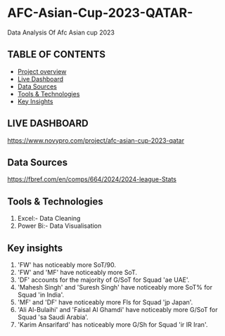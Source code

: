# AFC-Asian-Cup-2023-QATAR-
Data Analysis Of Afc Asian cup 2023
## TABLE OF CONTENTS
- [Project overview](#project-overview)
- [Live Dashboard](#live-dashboard)
- [Data Sources](#data-sources)
- [Tools & Technologies](#tools&technologies)
- [Key Insights](#key-insights)

## LIVE DASHBOARD
https://www.novypro.com/project/afc-asian-cup-2023-qatar

## Data Sources
https://fbref.com/en/comps/664/2024/2024-league-Stats
## Tools & Technologies
1. Excel:- Data Cleaning
2. Power Bi:- Data Visualisation
## Key insights 
1. 'FW' has noticeably more SoT/90.
2. 'FW' and 'MF' have noticeably more SoT.
3. 'DF' accounts for the majority of G/SoT for Squad 'ae UAE'.
4. 'Mahesh Singh' and 'Suresh Singh' have noticeably more SoT% for Squad 'in India'.
5. 'MF' and 'DF' have noticeably more Fls for Squad 'jp Japan'.
6. 'Ali Al-Bulaihi' and 'Faisal Al Ghamdi' have noticeably more G/SoT for Squad 'sa Saudi Arabia'.
7. 'Karim Ansarifard' has noticeably more G/Sh for Squad 'ir IR Iran'.

